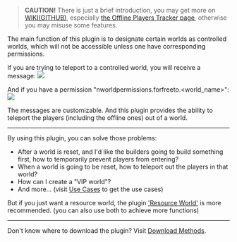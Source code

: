 > **CAUTION!** There is just a brief introduction, you may get more on [WIKI(GITHUB)](https://github.com/yueyinqiu/NWorldPermissions/wiki), especially [the Offline Players Tracker page](https://github.com/yueyinqiu/NWorldPermissions/wiki/Offline-Players-Tracker), otherwise you may misuse some features.  

The main function of this plugin is to designate certain worlds as controlled worlds, which will not be accessible unless one have corresponding permissions.  

If you are trying to teleport to a controlled world, you will receive a message: ![](https://i.postimg.cc/DfNc0b00/image.png)  

And if you have a permission "nworldpermissions.forfreeto.<world_name>": ![](https://i.postimg.cc/gcxTgp6w/image-1.png)  

The messages are customizable. And this plugin provides the ability to teleport the players (including the offline ones) out of a world.  

***
By using this plugin, you can solve those problems: 
- After a world is reset, and I'd like the builders going to build something first, how to temporarily prevent players from entering?
- When a world is going to be reset, how to teleport out the players in that world?
- How can I create a "VIP world"?
- And more... (visit [Use Cases](https://github.com/yueyinqiu/NWorldPermissions/wiki/Use-Cases) to get the use cases)

But if you just want a resource world, the plugin ['Resource World'](https://www.spigotmc.org/resources/75994) is more recommended. (you can also use both to achieve more functions)

***
Don't know where to download the plugin? Visit [Download Methods](https://github.com/yueyinqiu/NWorldPermissions/wiki/Download-Methods).